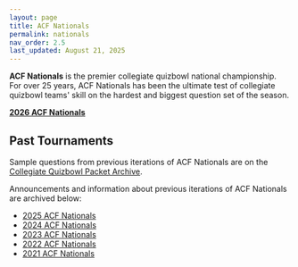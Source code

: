 ```yaml
---
layout: page
title: ACF Nationals
permalink: nationals
nav_order: 2.5
last_updated: August 21, 2025
---
```


**ACF Nationals** is the premier collegiate quizbowl national championship. For over 25 years, ACF Nationals has been the ultimate test of collegiate quizbowl teams' skill on the hardest and biggest question set of the season.

**[2026 ACF Nationals](2026)**

## Past Tournaments

Sample questions from previous iterations of ACF Nationals are on the [Collegiate Quizbowl Packet Archive](http://hsquizbowl.org/db/questionsets/search/?name=ACF+Nationals&col=1&season=&archived=y).

Announcements and information about previous iterations of ACF Nationals are archived below:

* [2025 ACF Nationals](2025)
* [2024 ACF Nationals](2024)
* [2023 ACF Nationals](2023)
* [2022 ACF Nationals](2022)
* [2021 ACF Nationals](2021)
